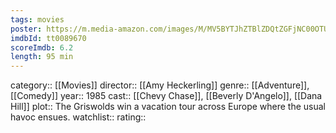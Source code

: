 ```yaml
---
tags: movies
poster: https://m.media-amazon.com/images/M/MV5BYTJhZTBlZDQtZGFjNC00OTU1LWFmNDMtZmQ5YzllYzk2NGMwXkEyXkFqcGdeQXVyNTUyMzE4Mzg@._V1_SX300.jpg
imdbId: tt0089670
scoreImdb: 6.2
length: 95 min
---
```


category:: [[Movies]]
director:: [[Amy Heckerling]]
genre:: [[Adventure]], [[Comedy]]
year:: 1985
cast:: [[Chevy Chase]], [[Beverly D'Angelo]], [[Dana Hill]]
plot:: The Griswolds win a vacation tour across Europe where the usual havoc ensues.
watchlist::
rating::
